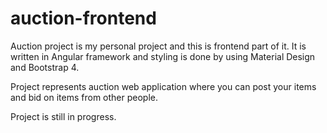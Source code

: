 # auction-frontend

Auction project is my personal project and this is frontend part of it.
It is written in Angular framework and styling is done by using Material Design and Bootstrap 4.

Project represents auction web application where you can post your items and bid on items from other people.

Project is still in progress.
